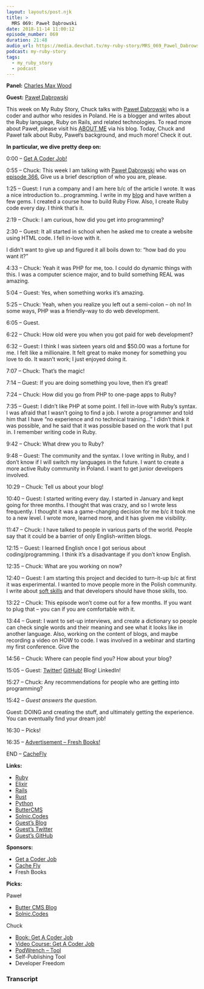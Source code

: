 ```yaml
---
layout: layouts/post.njk
title: >
  MRS 069: Paweł Dąbrowski
date: 2018-11-14 11:00:12
episode_number: 069
duration: 21:48
audio_url: https://media.devchat.tv/my-ruby-story/MRS_069_Pawel_Dabrowski.mp3
podcast: my-ruby-story
tags:
  - my_ruby_story
  - podcast
---
```


**Panel:** [Charles Max Wood](https://twitter.com/cmaxw?ref_src=twsrc%255Egoogle%257Ctwcamp%255Eserp%257Ctwgr%255Eauthor)

**Guest:** [Paweł Dąbrowski](https://github.com/rubyhero)

This week on My Ruby Story, Chuck talks with [Paweł Dąbrowski](https://github.com/rubyhero) who is a coder and author who resides in Poland. He is a blogger and writes about the Ruby language, Ruby on Rails, and related technologies. To read more about Paweł, please visit his [ABOUT ME](https://pdabrowski.com/about) via his blog. Today, Chuck and Paweł talk about Ruby, Paweł’s background, and much more! Check it out.

**In particular, we dive pretty deep on:**

0:00 – [Get A Coder Job!](http://getacoderjob.com/)

0:55 – Chuck: This week I am talking with [Paweł Dąbrowski](https://github.com/rubyhero) who was on [episode 366.](https://devchat.tv/ruby-rogues/rr-366-build-your-own-rspec-a-gentle-metaprogramming-intro-with-pawel-d%25C4%2585browski/) Give us a brief description of who you are, please.

1:25 – Guest: I run a company and I am here b/c of the article I wrote. It was a nice introduction to...programming. I write in my [blog](https://pdabrowski.com/blog/articles) and have written a few gems. I created a course how to build Ruby Flow. Also, I create Ruby code every day. I think that’s it.

2:19 – Chuck: I am curious, how did you get into programming?

2:30 – Guest: It all started in school when he asked me to create a website using HTML code. I fell in-love with it.

I didn’t want to give up and figured it all boils down to: “how bad do you want it?”

4:33 – Chuck: Yeah it was PHP for me, too. I could do dynamic things with this. I was a computer science major, and to build something REAL was amazing.

5:04 – Guest: Yes, when something works it’s amazing.&nbsp;

5:25 – Chuck: Yeah, when you realize you left out a semi-colon – oh no! In some ways, PHP was a friendly-way to do web development.&nbsp;

6:05 – Guest.

6:22 – Chuck: How old were you when you got paid for web development?

6:32 – Guest: I think I was sixteen years old and \$50.00 was a fortune for me. I felt like a millionaire. It felt great to make money for something you love to do. It wasn’t work; I just enjoyed doing it.

7:07 – Chuck: That’s the magic!

7:14 – Guest: If you are doing something you love, then it’s great!

7:24 – Chuck: How did you go from PHP to one-page apps to Ruby?

7:35 – Guest: I didn’t like PHP at some point. I fell in-love with Ruby’s syntax. I was afraid that I wasn’t going to find a job. I wrote a programmer and told him that I have “no experience and no technical training...” I didn’t think it was possible, and he said that it was possible based on the work that I put in. I remember writing code in Ruby.

9:42 – Chuck: What drew you to Ruby?

9:48 – Guest: The community and the syntax. I love writing in Ruby, and I don’t know if I will switch my languages in the future. I want to create a more active Ruby community in Poland. I want to get junior developers involved.

10:29 – Chuck: Tell us about your blog!

10:40 – Guest: I started writing every day. I started in January and kept going for three months. I thought that was crazy, and so I wrote less frequently. I thought it was a game-changing decision for me b/c it took me to a new level. I wrote more, learned more, and it has given me visibility.

11:47 – Chuck: I have talked to people in various parts of the world. People say that it could be a barrier of only English-written blogs.

12:15 – Guest: I learned English once I got serious about coding/programming. I think it’s a disadvantage if you don’t know English.

12:35 – Chuck: What are you working on now?

12:40 – Guest: I am starting this project and decided to turn-it-up b/c at first it was experimental. I wanted to move people more in the Polish community. I write about [soft skills](https://pdabrowski.com/blog/books/soft-skills-the-software-developers-life-manual) and that developers should have those skills, too.

13:22 – Chuck: This episode won’t come out for a few months. If you want to plug that – you can if you are comfortable with it.

13:44 – Guest: I want to set-up interviews, and create a dictionary so people can check single words and their meaning and see what it looks like in another language. Also, working on the content of blogs, and maybe recording a video on HOW to code. I was involved in a webinar and starting my first conference. Give the

14:56 – Chuck: Where can people find you? How about your blog?

15:05 – Guest: [Twitter!](https://twitter.com/pdabrowski_k1) [GitHub!](https://github.com/rubyhero) Blog! LinkedIn!

15:27 – Chuck: Any recommendations for people who are getting into programming?

15:42 – _Guest answers the question._

Guest: DOING and creating the stuff, and ultimately getting the experience. You can eventually find your dream job!

16:30 – Picks!

16:35 – [Advertisement – Fresh Books!](https://www.freshbooks.com/?ref=ppc-na-fb&camp=US%2528SEM%2529Branded%257CEXM&ag=freshbooks+%252Bx&kw=freshbooks&campaignid=717543354&adgroupid=51893696397&kwid=kwd-298507762065&dv=c&ntwk=g&crid=285105591548&source=GOOGLE&gclid=EAIaIQobChMI8viYt8GL3gIVj4dpCh1UVgrBEAAYASAAEgK1afD_BwE&gclsrc=aw.ds&dclid=CL34x7jBi94CFVO6TwodjvwGtA)

END – [CacheFly](https://www.cachefly.com)

**Links:**

- [Ruby](https://www.ruby-lang.org/en/)
- [Elixir](https://elixir-lang.org)
- [Rails](https://github.com/rails/rails)
- [Rust](https://www.rust-lang.org/en-US/)
- [Python](https://www.python.org)
- [ButterCMS](https://buttercms.com/blog/json-serialization-in-rails-a-complete-guide)
- [Solnic.Codes](https://solnic.codes/2018/08/29/a-quick-recap-and-plans-for-the-future/)
- [Guest’s Blog](https://pdabrowski.com/blog/articles)
- [Guest’s Twitter](https://twitter.com/pdabrowski_k1)
- [Guest’s GitHub](https://github.com/rubyhero)

**Sponsors:**

- [Get a Coder Job](http://getacoderjob.com/)
- [Cache Fly](https://www.cachefly.com)
- Fresh Books

**Picks:**

Paweł

- [Butter CMS Blog](https://buttercms.com/blog/json-serialization-in-rails-a-complete-guide)
- [Solnic.Codes](https://solnic.codes/2018/08/29/a-quick-recap-and-plans-for-the-future/)

Chuck

- [Book: Get A Coder Job](https://devchat.tv/store/get-a-coder-job-ebook/)
- [Video Course: Get A Coder Job](https://devchat.tv/store/get-a-coder-job-video-course/)
- [PodWrench – Tool](https://podwrench.com)
- Self-Publishing Tool
- Developer Freedom

### Transcript
